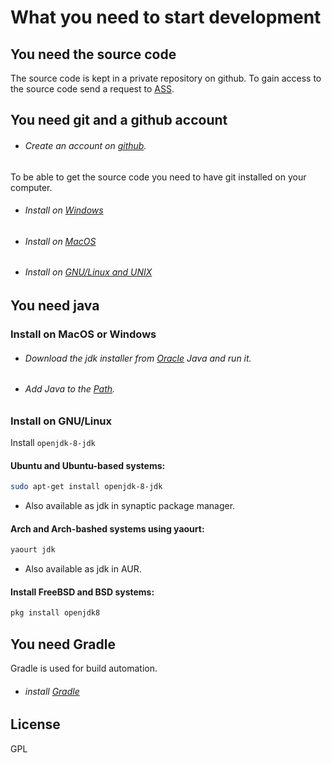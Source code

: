 # What you need to start development

## You need the source code
The source code is kept in a private repository on github.
To gain access to the source code send a request to [ASS].

## You need git and a github account

- ###### Create an account on [github].

To be able to get the source code you need to have git installed on your computer.
- ###### Install on [Windows]
- ###### Install on [MacOS]
- ###### Install on [GNU/Linux and UNIX]

## You need java

### Install on MacOS or Windows
- ###### Download the jdk installer from [Oracle] Java and run it.
- ###### Add Java to the [Path].

### Install on GNU/Linux
Install `openjdk-8-jdk`
#### Ubuntu and Ubuntu-based systems:
```sh
sudo apt-get install openjdk-8-jdk
```
- Also available as jdk in synaptic package manager.

#### Arch and Arch-bashed systems using yaourt:
```sh
yaourt jdk
```
- Also available as jdk in AUR.

#### Install FreeBSD and BSD systems:
```sh
pkg install openjdk8
```
## You need Gradle
Gradle is used for build automation.
- ###### install [Gradle]

License
----
GPL

[ASS]: <ass_ttt@programmer.net>
[Windows]: <https://git-scm.com/download/win>
[MacOS]: <https://git-scm.com/download/mac>
[github]: <https://github.com/>
[GNU/Linux and UNIX]: <https://git-scm.com/download/linux>
[Oracle]: <http://www.oracle.com/technetwork/java/javase/downloads/jdk8-downloads-2133151.html>
[Path]: <https://www.java.com/en/download/help/path.xml>
[Gradle]: <https://gradle.org/install/>
